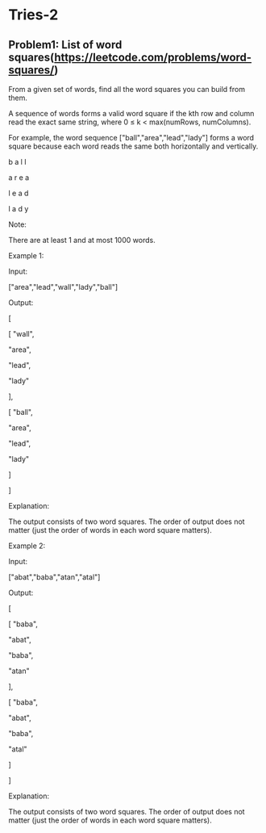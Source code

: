 # Tries-2

## Problem1: List of word squares(https://leetcode.com/problems/word-squares/)
From a given set of words, find all the word squares you can build from them.

A sequence of words forms a valid word square if the kth row and column read the exact same string, where 0 ≤ k < max(numRows, numColumns).

For example, the word sequence ["ball","area","lead","lady"] forms a word square because each word reads the same both horizontally and vertically.

b a l l

a r e a

l e a d

l a d y

Note:

There are at least 1 and at most 1000 words.

Example 1:

Input:

["area","lead","wall","lady","ball"]

Output:

[
 
 [ "wall",
 
 "area",
 
 "lead",
 
 "lady"
 
 ],
 
 [ "ball",
 
 "area",
 
 "lead",
 
 "lady"
 
 ]

]


Explanation:

The output consists of two word squares. The order of output does not matter (just the order of words in each word square matters).

Example 2:

Input:

["abat","baba","atan","atal"]

Output:

[

 [ "baba",

"abat",

"baba",

"atan"

],

[ "baba",

"abat",

"baba",

"atal"

]

]

Explanation:

The output consists of two word squares. The order of output does not matter (just the order of words in each word square matters).
